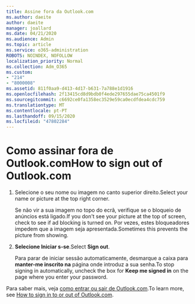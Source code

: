 ```yaml
---
title: Assine fora da Outlook.com
ms.author: daeite
author: daeite
manager: joallard
ms.date: 04/21/2020
ms.audience: Admin
ms.topic: article
ms.service: o365-administration
ROBOTS: NOINDEX, NOFOLLOW
localization_priority: Normal
ms.collection: Adm_O365
ms.custom:
- "214"
- "8000008"
ms.assetid: 811f0aa9-d413-4d17-b631-7a788e1d1916
ms.openlocfilehash: 2f13415cd8d9bdb0f4ede297655dae75ca4501f9
ms.sourcegitcommit: c6692ce0fa1358ec3529e59ca0ecdfdea4cdc759
ms.translationtype: MT
ms.contentlocale: pt-PT
ms.lasthandoff: 09/15/2020
ms.locfileid: "47802284"
---
```

# <a name="how-to-sign-out-of-outlookcom"></a><span data-ttu-id="d5adb-102">Como assinar fora de Outlook.com</span><span class="sxs-lookup"><span data-stu-id="d5adb-102">How to sign out of Outlook.com</span></span>

1. <span data-ttu-id="d5adb-103">Selecione o seu nome ou imagem no canto superior direito.</span><span class="sxs-lookup"><span data-stu-id="d5adb-103">Select your name or picture at the top right corner.</span></span>

    <span data-ttu-id="d5adb-104">Se não vir a sua imagem no topo do ecrã, verifique se o bloqueio de anúncios está ligado.</span><span class="sxs-lookup"><span data-stu-id="d5adb-104">If you don't see your picture at the top of screen, check to see if ad blocking is turned on.</span></span> <span data-ttu-id="d5adb-105">Por vezes, estes bloqueadores impedem que a imagem seja apresentada.</span><span class="sxs-lookup"><span data-stu-id="d5adb-105">Sometimes this prevents the picture from showing.</span></span>

2. <span data-ttu-id="d5adb-106">**Selecione Iniciar s-se**.</span><span class="sxs-lookup"><span data-stu-id="d5adb-106">Select **Sign out**.</span></span>

    <span data-ttu-id="d5adb-107">Para parar de iniciar sessão automaticamente, desmarque a caixa para **manter-me inscrito na** página onde introduz a sua senha.</span><span class="sxs-lookup"><span data-stu-id="d5adb-107">To stop signing in automatically, uncheck the box for **Keep me signed in** on the page where you enter your password.</span></span>

<span data-ttu-id="d5adb-108">Para saber mais, veja [como entrar ou sair de Outlook.com](https://support.office.com/article/e08eb8ac-ac27-49f4-a400-a47311e1ee7e?wt.mc_id=Office_Outlook_com_Alchemy).</span><span class="sxs-lookup"><span data-stu-id="d5adb-108">To learn more, see [How to sign in to or out of Outlook.com](https://support.office.com/article/e08eb8ac-ac27-49f4-a400-a47311e1ee7e?wt.mc_id=Office_Outlook_com_Alchemy).</span></span>
  